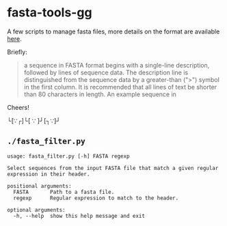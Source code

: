 fasta-tools-gg
===

A few scripts to manage fasta files, more details on the format are available [here](http://zhanglab.ccmb.med.umich.edu/FASTA/).

Briefly:
> a sequence in FASTA format begins with a single-line description, followed by lines of sequence data. The description line is distinguished from the sequence data by a greater-than (">") symbol in the first column. It is recommended that all lines of text be shorter than 80 characters in length. An example sequence in

Cheers!

└[∵┌]└[ ∵ ]┘[┐∵]┘

## `./fasta_filter.py`

```
usage: fasta_filter.py [-h] FASTA regexp

Select sequences from the input FASTA file that match a given regular
expression in their header.

positional arguments:
  FASTA       Path to a fasta file.
  regexp      Regular expression to match to the header.

optional arguments:
  -h, --help  show this help message and exit
```
